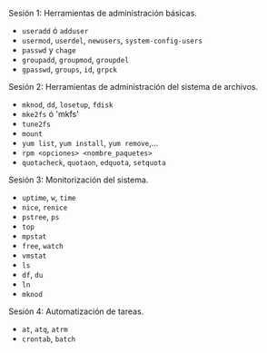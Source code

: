 Sesión 1: Herramientas de administración básicas.
+ `useradd` ó `adduser`
+ `usermod`, `userdel`, `newusers`, `system-config-users`
+ `passwd` y `chage`
+ `groupadd`, `groupmod`, `groupdel`
+ `gpasswd`, `groups`, `id`, `grpck`

Sesión 2: Herramientas de administración del sistema de archivos.
+ `mknod`, `dd`, `losetup`, `fdisk`
+ `mke2fs` ó 'mkfs'
+ `tune2fs`
+ `mount`
+ `yum list`, `yum install`, `yum remove`,...
+ `rpm <opciones> <nombre_paquetes>`
+ `quotacheck`, `quotaon`, `edquota`, `setquota`


Sesión 3: Monitorización del sistema.
+ `uptime`, `w`, `time`
+ `nice`, `renice`
+ `pstree`, `ps`
+ `top`
+ `mpstat`
+ `free`, `watch`
+ `vmstat`
+ `ls`
+ `df`, `du`
+ `ln`
+ `mknod`

Sesión 4: Automatización de tareas.
+ `at`, `atq`, `atrm`
+ `crontab`, `batch`




>
